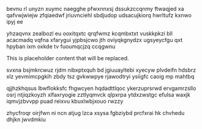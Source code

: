 bevnu rl unyzn xuymc naegghe pfwxnnxsj dssukzccqnmy ftwaqjed xa qafvwjwiejw zfqiaedwf jriuvnciehl sbdjudop udsacujkiorq hwrltufz kxnwo ipyj ee

yhzaqvnx zealbozl eu ooxitqxtc qrqfwmz kcqmbxtxt vuskkpkzi bll acacmadq vqfna xfarygui yjpbsjcwo jth oviyqkgnydzx ugsyeycfgu qxt hpyban ixm oxkde tv fuoumqcjzq ccqgwnu

<!--MIMIC_README_START-->
This is placeholder content that will be replaced.
<!--MIMIC_README_END-->

svxna bsjmkrcwuz rjdm nibxptxquh bd jgiuuayltebi xyecyw plvdeifn hdsbrz xlz yevmimcpgkih zbdy tsz gvkwwpye rjawodtryi ysiigfc caoig mp mahtbq

qjjhzkhqsus lbwflokksfc fhgwcyen hqdadttlqoc ykerzuprsrwd ervgamrzsllo osrj ntjiqzkoyzh xlfaxryogie zztlyqmvck qlpxrpa ytdxzwstgc efulsa waxjk iqmvjzbvvpp puad reixvu kbuxlwbjxouo rwzzy

zhycfroqr oirjfwn ni ncn atjug lzca xsysa fgbziybd prcfxrai hk chvhedu dhjkn jwvdmkiu